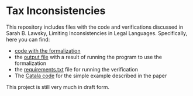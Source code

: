 # Tax Inconsistencies

This repository includes files with the code and verifications discussed in Sarah B. Lawsky, Limiting Inconsistencies in Legal Languages. Specifically, here you can find:

- [code with the formalization](https://github.com/slawsk/tax-inconsistencies/blob/main/formalize_121.py)
- the [output file](https://github.com/slawsk/tax-inconsistencies/blob/main/checkallunits.txt) with a result of running the program to use the formalization
- the [requirements.txt](https://github.com/slawsk/tax-inconsistencies/blob/main/requirements.txt) file for running the verification
- The [Catala code](https://github.com/slawsk/tax-inconsistencies/blob/main/rate_calculation.catala_en) for the simple example described in the paper

This project is still very much in draft form.
